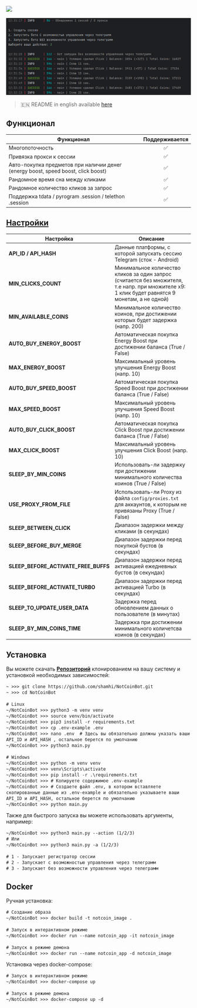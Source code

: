 [<img src="https://img.shields.io/badge/Telegram-%40Me-orange">](https://t.me/sho6ot)


![img1](.github/images/img1.png)

> 🇪🇳 README in english available [here](README-EN.md)

## Функционал  
| Функционал                                                                        | Поддерживается |
|-----------------------------------------------------------------------------------|:--------------:|
| Многопоточность                                                                   |       ✅        |
| Привязка прокси к сессии                                                          |       ✅        |
| Авто-покупка предметов при наличии денег (energy boost, speed boost, click boost) |       ✅        |
| Рандомное время сна между кликами                                                 |       ✅        |
| Рандомное количество кликов за запрос                                             |       ✅        |
| Поддержка tdata / pyrogram .session / telethon .session                           |       ✅        |


## [Настройки](https://github.com/shamhi/NotCoinBot/blob/main/config/config.py)
| Настройка                            | Описание                                                                                                                                        |
|--------------------------------------|-------------------------------------------------------------------------------------------------------------------------------------------------|
| **API_ID / API_HASH**                | Данные платформы, с которой запускать сессию Telegram (сток - Android)                                                                          |
| **MIN_CLICKS_COUNT**                 | Минимальное количество кликов за один запрос (считается без множителя, т.е напр. при множителе x9: 1 клик будет равнятся 9 монетам, а не одной) |
| **MIN_AVAILABLE_COINS**              | Минимальное количество коинов, при достижении которых будет задержка (напр. 200)                                                                |
| **AUTO_BUY_ENERGY_BOOST**            | Автоматическая покупка Energy Boost при достижении баланса (True / False)                                                                       |
| **MAX_ENERGY_BOOST**                 | Максимальный уровень улучшения Energy Boost (напр. 10)                                                                                          |
| **AUTO_BUY_SPEED_BOOST**             | Автоматическая покупка Speed Boost при достижении баланса (True / False)                                                                        |
| **MAX_SPEED_BOOST**                  | Максимальный уровень улучшения Speed Boost (напр. 10)                                                                                           |
| **AUTO_BUY_CLICK_BOOST**             | Автоматическая покупка Click Boost при достижении баланса (True / False)                                                                        |
| **MAX_CLICK_BOOST**                  | Максимальный уровень улучшения Click Boost (напр. 10)                                                                                           |
| **SLEEP_BY_MIN_COINS**               | Использовать-ли задержку при достижении минимального количества коинов (True / False)                                                           |
| **USE_PROXY_FROM_FILE**              | Использовать-ли Proxy из файла `config/proxies.txt` для аккаунтов, к которым не привязаны Proxy (True / False)                                  |
| **SLEEP_BETWEEN_CLICK**              | Диапазон задержки между кликами (в секундах)                                                                                                    |
| **SLEEP_BEFORE_BUY_MERGE**           | Диапазон задержки перед покупкой бустов (в секундах)                                                                                            |
| **SLEEP_BEFORE_ACTIVATE_FREE_BUFFS** | Диапазон задержки перед активацией ежедневных бустов (в секундах)                                                                               |
| **SLEEP_BEFORE_ACTIVATE_TURBO**      | Диапазон задержки перед активацией Turbo (в секундах)                                                                                           |
| **SLEEP_TO_UPDATE_USER_DATA**        | Задержка перед обновлением данных о пользователе (в минутах)                                                                                    |
| **SLEEP_BY_MIN_COINS_TIME**          | Задержка при достижении минимального количетсва коинов (в секундах)                                                                             |


## Установка
Вы можете скачать [**Репозиторий**](https://github.com/shamhi/NotCoinBot) клонированием на вашу систему и установкой необходимых зависимостей:
```shell
~ >>> git clone https://github.com/shamhi/NotCoinBot.git 
~ >>> cd NotCoinBot

# Linux
~/NotCoinBot >>> python3 -m venv venv
~/NotCoinBot >>> source venv/bin/activate
~/NotCoinBot >>> pip3 install -r requirements.txt
~/NotCoinBot >>> cp .env-example .env
~/NotCoinBot >>> nano .env  # Здесь вы обязательно должны указать ваши API_ID и API_HASH , остальное берется по умолчанию
~/NotCoinBot >>> python3 main.py

# Windows
~/NotCoinBot >>> python -m venv venv
~/NotCoinBot >>> venv\Scripts\activate
~/NotCoinBot >>> pip install -r .\requirements.txt
~/NotCoinBot >>> # Копируете содержимое .env-example
~/NotCoinBot >>> # Создаете файл .env, в котором вставляете скопированные данные из .env-example и обязательно указываете ваши API_ID и API_HASH, остальное берется по умолчанию
~/NotCoinBot >>> python main.py
```

Также для быстрого запуска вы можете использовать аргументы, например:
```shell
~/NotCoinBot >>> python3 main.py --action (1/2/3)
# Или
~/NotCoinBot >>> python3 main.py -a (1/2/3)

# 1 - Запускает регистратор сессии
# 2 - Запускает с возможностью управления через телеграмм
# 3 - Запускает без возможности управления через телеграмм
```

## Docker
Ручная установка:
```shell
# Создание образа
~/NotCoinBot >>> docker build -t notcoin_image .

# Запуск в интерактивном режиме
~/NotCoinBot >>> docker run --name notcoin_app -it notcoin_image

# Запуск в режиме демона
~/NotCoinBot >>> docker run --name notcoin_app -d notcoin_image
```

Установка через docker-compose:
```shell
# Запуск в интерактивном режиме
~/NotCoinBot >>> docker-compose up

# Запуск в режиме демона
~/NotCoinBot >>> docker-compose up -d
```
